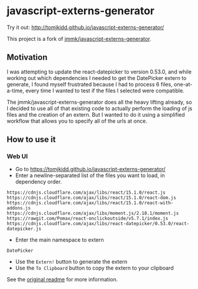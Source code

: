 # javascript-externs-generator
Try it out: http://tomjkidd.github.io/javascript-externs-generator/

This project is a fork of [jmmk/javascript-externs-generator](https://github.com/jmmk/javascript-externs-generator).

## Motivation

I was attempting to update the react-datepicker to version 0.53.0, and while working out which dependencies I needed to get the DatePicker extern to generate, I found myself frustrated because I had to process 6 files, one-at-a-time, every time I wanted to test if the files I selected were compatible.

The jmmk/javascript-externs-generator does all the heavy lifting already, so I decided to use all of that existing code to actually perform the loading of js files and the creation of an extern.
But I wanted to do it using a simplified workflow that allows you to specify all of the urls at once.

## How to use it

### Web UI
* Go to https://tomjkidd.github.io/javascript-externs-generator/
* Enter a newline-separated list of the files you want to load, in dependency order.

```
https://cdnjs.cloudflare.com/ajax/libs/react/15.1.0/react.js
https://cdnjs.cloudflare.com/ajax/libs/react/15.1.0/react-dom.js
https://cdnjs.cloudflare.com/ajax/libs/react/15.1.0/react-with-addons.js
https://cdnjs.cloudflare.com/ajax/libs/moment.js/2.18.1/moment.js
https://rawgit.com/Pomax/react-onclickoutside/v5.7.1/index.js
https://cdnjs.cloudflare.com/ajax/libs/react-datepicker/0.53.0/react-datepicker.js
```

* Enter the main namespace to extern

```
DatePicker
```

* Use the `Extern!` button to generate the extern
* Use the `To Clipboard` button to copy the extern to your clipboard

See the [original readme](./orig-readme.md) for more information.
